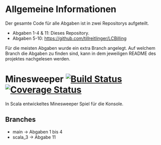 # Allgemeine Informationen
Der gesamte Code für alle Abgaben ist in zwei Repositorys aufgeteilt.
- Abgaben 1-4 & 11: Dieses Repository.
- Abgaben 5-10: https://github.com/tillreitlinger/LCBilling

Für die meisten Abgaben wurde ein extra Branch angelegt. Auf welchem Branch die Abgaben zu finden sind, kann in dem jeweiligen README des projektes nachgelesen werden.

# Minesweeper [![Build Status](https://travis-ci.org/PaulIVI/Minesweeper.svg?branch=dev)](https://travis-ci.org/PaulIVI/Minesweeper) [![Coverage Status](https://coveralls.io/repos/github/PaulIVI/Minesweeper/badge.svg?branch=dev)](https://coveralls.io/github/PaulIVI/Minesweeper?branch=dev)

In Scala entwickeltes Minesweeper Spiel für die Konsole. 

## Branches 
- main -> Abgaben 1 bis 4
- scala_3 -> Abgabe 11
